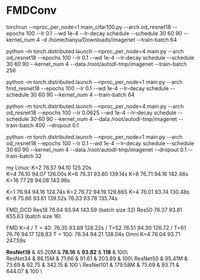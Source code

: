 # FMDConv

torchrun --nproc_per_node=1 main_cifar100.py --arch od_resnet18 --epochs 100 --lr 0.1 --wd 1e-4 --lr-decay schedule --schedule 30 60 90 --kernel_num 4 -d /home/tianyu/Downloads/imagenet --train-batch 64

python -m torch.distributed.launch --nproc_per_node=4 main.py --arch od_resnet18 --epochs 100 --lr 0.1 --wd 1e-4 --lr-decay schedule --schedule 30 60 90 --kernel_num 4 --data /root/autodl-tmp/imagenet --train-batch 256

python -m torch.distributed.launch --nproc_per_node=1 main.py --arch fmd_resnet18 --epochs 100 --lr 0.1 --wd 1e-4 --lr-decay schedule --schedule 30 60 90 --kernel_num 4 --train-batch 64

python -m torch.distributed.launch --nproc_per_node=4 main.py --arch od_resnet18 --epochs 100 --lr 0.0625 --wd 1e-4 --lr-decay schedule --schedule 30 60 90 --kernel_num 4 --data /root/autodl-tmp/imagenet --train-batch 400 --dropout 0.1

python -m torch.distributed.launch --nproc_per_node=1 main.py --arch od_resnet18 --epochs 100 --lr 0.1 --wd 1e-4 --lr-decay schedule --schedule 30 60 90 --kernel_num 4 --data /root/autodl-tmp/imagenet --dropout 0.1 --train-batch 32


my Linux:
  K=2  76.57 94.10 125.20s            
  K=4  76.10 94.07 126.00s
  K=6  76.31 93.80 139.14s
  K=8  76.71 94.16 142.46s
  K=16 77.28 94.08 143.96s

  K=1  76.94 94.16 124.74s
  K=2  76.72 94.19 129.86S
  K=4  76.01 93.74 130.48s
  K=8  75.66 93.61 139.52s   76.33 93.78 135.74s 

  FMD_DCD Res18 76.64  93.94 143.59 (batch size 32)
          Res50 76.37  93.81 655.63 (batch size 16)


  FMD
  K=4 /  T = 40: 76.35 93.89 128.22s / T=52  76.51 94.30 126.72 / T=61 76.76 94.17 128.83
        T = 100: 76.34 94.21 138.04s
  Omni
  K=4  76.04 93.71 247.59s 


  $\mathbf{ResNet18}$ & 45.20M & $\mathbf{76.16}$ & $\mathbf{93.82}$ & $\mathbf{118}$ & 100\\	
        ResNet34 & 86.15M & 71.66 & 91.61 & 203.89 & 100\\
        ResNet50 & 95.41M & 73.69 & 92.75 & 342.15 & 100 \\
        ResNet101 & 179.58M & 75.69 & 93.71 & 644.07 & 100 \\
  
